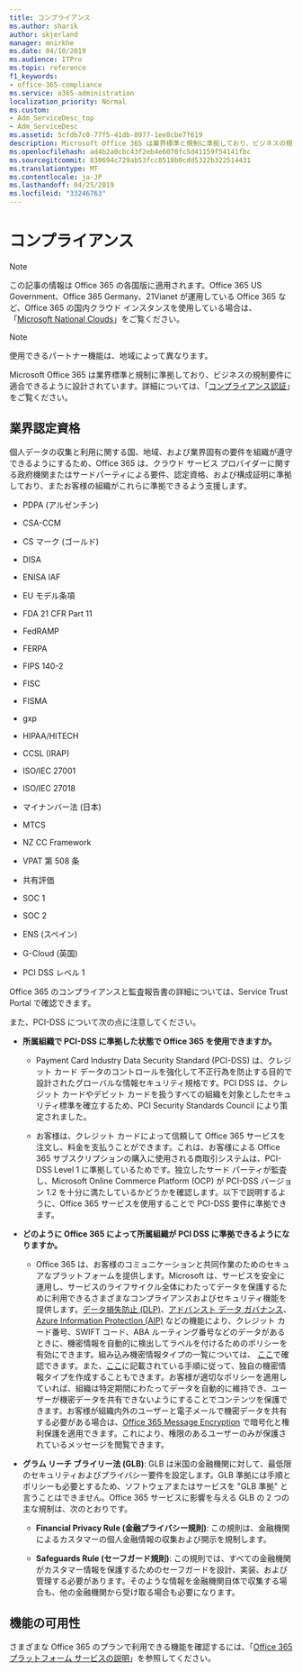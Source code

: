 ```yaml
---
title: コンプライアンス
ms.author: sharik
author: skjerland
manager: mnirkhe
ms.date: 04/10/2019
ms.audience: ITPro
ms.topic: reference
f1_keywords:
- office-365-compliance
ms.service: o365-administration
localization_priority: Normal
ms.custom:
- Adm_ServiceDesc_top
- Adm_ServiceDesc
ms.assetid: 5cfdb7c0-77f5-41db-8977-1ee8cbe7f619
description: Microsoft Office 365 は業界標準と規制に準拠しており、ビジネスの規制要件に適合できるように設計されています。 詳細については、「コンプライアンス認証」をご覧ください。
ms.openlocfilehash: ad4b2a0cbc43f2eb4e6070fc5d41159f54141fbc
ms.sourcegitcommit: 830694c729ab53fcc8518b0cdd5322b322514431
ms.translationtype: MT
ms.contentlocale: ja-JP
ms.lasthandoff: 04/25/2019
ms.locfileid: "33246763"
---
```

# <a name="compliance"></a>コンプライアンス

> [!NOTE]
> この記事の情報は Office 365 の各国版に適用されます。Office 365 US Government、Office 365 Germany、21Vianet が運用している Office 365 など、Office 365 の国内クラウド インスタンスを使用している場合は、「[Microsoft National Clouds](https://go.microsoft.com/fwlink/?linkid=841582)」をご覧ください。 
  
> [!NOTE]
> 使用できるパートナー機能は、地域によって異なります。 
  
Microsoft Office 365 は業界標準と規制に準拠しており、ビジネスの規制要件に適合できるように設計されています。詳細については、「[コンプライアンス認証](https://go.microsoft.com/fwlink/?linkid=864391)」をご覧ください。
  
## <a name="industry-certifications"></a>業界認定資格

個人データの収集と利用に関する国、地域、および業界固有の要件を組織が遵守できるようにするため、Office 365 は、クラウド サービス プロバイダーに関する政府機関またはサードパーティによる要件、認定資格、および構成証明に準拠しており、またお客様の組織がこれらに準拠できるよう支援します。
  
- PDPA (アルゼンチン)
    
- CSA-CCM
    
- CS マーク (ゴールド)
    
- DISA
    
- ENISA IAF
    
- EU モデル条項
    
- FDA 21 CFR Part 11
    
- FedRAMP
    
- FERPA
    
- FIPS 140-2
    
- FISC
    
- FISMA
    
- gxp
    
- HIPAA/HITECH
    
- CCSL (IRAP)
    
- ISO/IEC 27001
    
- ISO/IEC 27018
    
- マイナンバー法 (日本)
    
- MTCS
    
- NZ CC Framework
    
- VPAT 第 508 条
    
- 共有評価
    
- SOC 1
    
- SOC 2
    
- ENS (スペイン)
    
- G-Cloud (英国)
    
- PCI DSS レベル 1
    
Office 365 のコンプライアンスと監査報告書の詳細については、Service Trust Portal で確認できます。
  
また、PCI-DSS について次の点に注意してください。
  
- **所属組織で PCI-DSS に準拠した状態で Office 365 を使用できますか。**
    
  - Payment Card Industry Data Security Standard (PCI-DSS) は、クレジット カード データのコントロールを強化して不正行為を防止する目的で設計されたグローバルな情報セキュリティ規格です。PCI DSS は、クレジット カードやデビット カードを扱うすべての組織を対象としたセキュリティ標準を確立するため、PCI Security Standards Council により策定されました。
    
  - お客様は、クレジット カードによって信頼して Office 365 サービスを注文し、料金を支払うことができます。これは、お客様による Office 365 サブスクリプションの購入に使用される商取引システムは、PCI-DSS Level 1 に準拠しているためです。独立したサード パーティが監査し、Microsoft Online Commerce Platform (OCP) が PCI-DSS バージョン 1.2 を十分に満たしているかどうかを確認します。以下で説明するように、Office 365 サービスを使用することで PCI-DSS 要件に準拠できます。
    
- **どのように Office 365 によって所属組織が PCI DSS に準拠できるようになりますか。**
    
  - Office 365 は、お客様のコミュニケーションと共同作業のためのセキュアなプラットフォームを提供します。Microsoft は、サービスを安全に運用し、サービスのライフサイクル全体にわたってデータを保護するために利用できるさまざまなコンプライアンスおよびセキュリティ機能を提供します。[データ損失防止 (DLP)](https://go.microsoft.com/fwlink/?linkid=868520)、[アドバンスト データ ガバナンス](https://go.microsoft.com/fwlink/?linkid=863925)、[Azure Information Protection (AIP)](https://go.microsoft.com/fwlink/?linkid=868521) などの機能により、クレジット カード番号、SWIFT コード、ABA ルーティング番号などのデータがあるときに、機密情報を自動的に検出してラベルを付けるためのポリシーを有効にできます。組み込み機密情報タイプの一覧については、 [ここ](https://go.microsoft.com/fwlink/?linkid=868522)で確認できます。また、[ここ](https://go.microsoft.com/fwlink/?linkid=868523)に記載されている手順に従って、独自の機密情報タイプを作成することもできます。お客様が適切なポリシーを適用していれば、組織は特定期間にわたってデータを自動的に維持でき、ユーザーが機密データを共有できないようにすることでコンテンツを保護できます。お客様が組織内外のユーザーと電子メールで機密データを共有する必要がある場合は、[Office 365 Message Encryption](https://go.microsoft.com/fwlink/?linkid=858986) で暗号化と権利保護を適用できます。これにより、権限のあるユーザーのみが保護されているメッセージを閲覧できます。 
    
- **グラム リーチ ブライリー法 (GLB)**: GLB は米国の金融機関に対して、最低限のセキュリティおよびプライバシー要件を設定します。GLB 準拠には手順とポリシーも必要とするため、ソフトウェアまたはサービスを "GLB 準拠" と言うことはできません。Office 365 サービスに影響を与える GLB の 2 つの主な規制は、次のとおりです。 
    
  - **Financial Privacy Rule (金融プライバシー規則)**: この規則は、金融機関によるカスタマーの個人金融情報の収集および開示を規制します。 
    
  - **Safeguards Rule (セーフガード規則)**: この規則では、すべての金融機関がカスタマー情報を保護するためのセーフガードを設計、実装、および管理する必要があります。そのような情報を金融機関自体で収集する場合も、他の金融機関から受け取る場合も必要になります。 
    
## <a name="feature-availability"></a>機能の可用性

さまざまな Office 365 のプランで利用できる機能を確認するには、「[Office 365 プラットフォーム サービスの説明](https://technet.microsoft.com/en-us/library/office-365-platform-service-description.aspx)」を参照してください。
  

